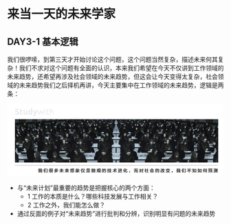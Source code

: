 # 来当一天的未来学家

## DAY3-1 基本逻辑

我们很啰嗦，到第三天才开始讨论这个问题，这个问题当然复杂，描述未来何其复杂！我们不求对这个问题有全面的认识，本来我们希望在今天不仅讲到工作领域的未来趋势，还希望再涉及社会领域的未来趋势，但这会让今天变得太复杂，社会领域的未来趋势我们之后择机再讲，今天主要集中在工作领域的未来趋势，逻辑是两条：

![](/assets/17.jpg)

* 与“未来计划”最重要的趋势是把握核心的两个方面：
  * 1 工作的本质是什么？哪些科技发展与工作相关？
  * 2 工作之外，我们能怎么做？
* 通过反面的例子对“未来趋势”进行批判和分辨，识别明显有问题的未来趋势
